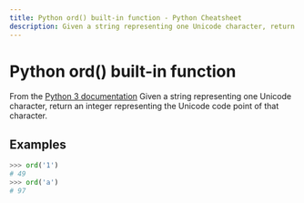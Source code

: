 ```yaml
---
title: Python ord() built-in function - Python Cheatsheet
description: Given a string representing one Unicode character, return an integer representing the Unicode code point of that character.
---
```


# Python ord() built-in function

<base-disclaimer>
  <base-disclaimer-title>
    From the <a target="_blank" href="https://docs.python.org/3/library/functions.html#ord">Python 3 documentation</a>
  </base-disclaimer-title>
  <base-disclaimer-content>
   Given a string representing one Unicode character, return an integer representing the Unicode code point of that character.
  </base-disclaimer-content>
</base-disclaimer>

## Examples

```python
>>> ord('1')
# 49
>>> ord('a')
# 97
```

<!-- remove this tag to start editing this page -->
<empty-section />
<!-- remove this tag to start editing this page -->
